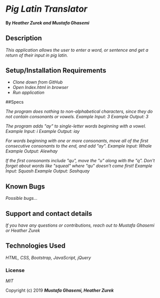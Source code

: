 # _Pig Latin Translator_

#### By _**Heather Zurek and Mustafa Ghasemi**_

## Description

_This application allows the user to enter a word, or sentence and get a return of their input in pig latin._

## Setup/Installation Requirements

* _Clone down from GitHub_
* _Open Index.html in browser_
* _Run application_


##Specs

_The program does nothing to non-alphabetical characters, since they do not contain consonants or vowels._
_Example Input: 3_
_Example Output: 3_

_The program adds "ay" to single-letter words beginning with a vowel._
_Example Input: i_
_Example Output: iay_

_For words beginning with one or more consonants, move all of the first consecutive consonants to the end, and add "ay"._
_Example Input: Whale_
_Example Output: Alewhay_

_If the first consonants include "qu", move the "u" along with the "q". Don't forget about words like "squeal" where "qu" doesn't come first!_
_Example Input: Squash_
_Example Output: Sashquay_


## Known Bugs

_Possible bugs..._

## Support and contact details

_If you have any questions or contributions, reach out to Mustafa Ghasemi or Heather Zurek_

## Technologies Used

_HTML, CSS, Bootstrap, JavaScript, jQuery_

### License

*MIT*

Copyright (c) 2019 **_Mustafa Ghasemi, Heather Zurek_**

